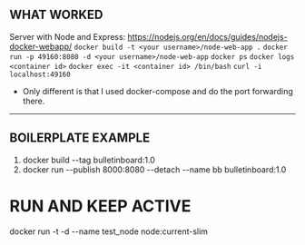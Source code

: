 ## WHAT WORKED

Server with Node and Express: https://nodejs.org/en/docs/guides/nodejs-docker-webapp/
`docker build -t <your username>/node-web-app .`
`docker run -p 49160:8080 -d <your username>/node-web-app`
`docker ps`
`docker logs <container id>`
`docker exec -it <container id> /bin/bash`
`curl -i localhost:49160`

* Only different is that I used docker-compose and do the port forwarding there.

------------------------

## BOILERPLATE EXAMPLE

1. docker build --tag bulletinboard:1.0
2. docker run --publish 8000:8080 --detach --name bb bulletinboard:1.0

# RUN AND KEEP ACTIVE

 docker run -t -d --name test_node node:current-slim
